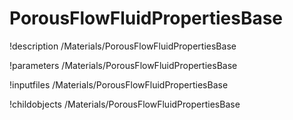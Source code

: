 <!-- MOOSE Documentation Stub: Remove this when content is added. -->

# PorousFlowFluidPropertiesBase
!description /Materials/PorousFlowFluidPropertiesBase

!parameters /Materials/PorousFlowFluidPropertiesBase

!inputfiles /Materials/PorousFlowFluidPropertiesBase

!childobjects /Materials/PorousFlowFluidPropertiesBase
